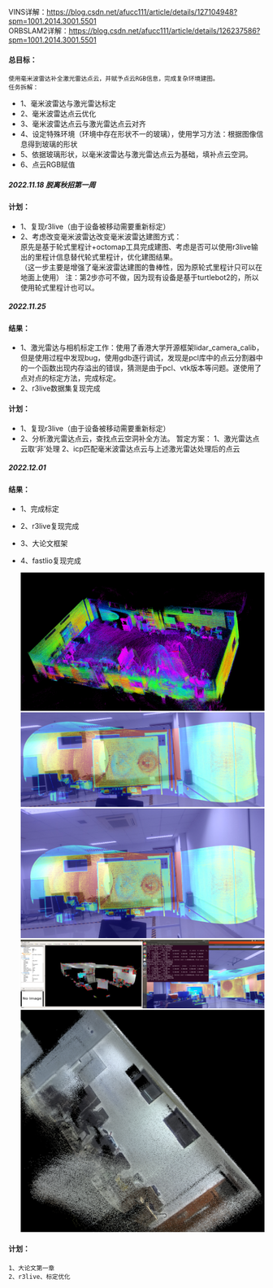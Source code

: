 VINS详解：https://blog.csdn.net/afucc111/article/details/127104948?spm=1001.2014.3001.5501  
ORBSLAM2详解：https://blog.csdn.net/afucc111/article/details/126237586?spm=1001.2014.3001.5501  

#### 总目标：
    使用毫米波雷达补全激光雷达点云，并赋予点云RGB信息，完成复杂环境建图。  
    任务拆解：  
    
- 1、毫米波雷达与激光雷达标定    
- 2、毫米波雷达点云优化
- 3、毫米波雷达点云与激光雷达点云对齐
- 4、设定特殊环境（环境中存在形状不一的玻璃），使用学习方法：根据图像信息得到玻璃的形状
- 5、依据玻璃形状，以毫米波雷达与激光雷达点云为基础，填补点云空洞。
- 6、点云RGB赋值

##### 2022.11.18 脱离秋招第一周        
#### 计划：  

- 1、复现r3live（由于设备被移动需要重新标定）
- 2、考虑改变毫米波雷达改变毫米波雷达建图方式：  
    原先是基于轮式里程计+octomap工具完成建图、考虑是否可以使用r3live输出的里程计信息替代轮式里程计，优化建图结果。  
    （这一步主要是增强了毫米波雷达建图的鲁棒性，因为原轮式里程计只可以在地面上使用）
    注：第2步亦可不做，因为现有设备是基于turtlebot2的，所以使用轮式里程计也可以。
    
##### 2022.11.25  
#### 结果：  

- 1、激光雷达与相机标定工作：使用了香港大学开源框架lidar_camera_calib，但是使用过程中发现bug，使用gdb逐行调试，发现是pcl库中的点云分割器中的一个函数出现内存溢出的错误，猜测是由于pcl、vtk版本等问题。遂使用了点对点的标定方法，完成标定。
- 2、r3live数据集复现完成
    
#### 计划：  

- 1、复现r3live（由于设备被移动需要重新标定）
- 2、分析激光雷达点云，查找点云空洞补全方法。
    暂定方案：
          1、激光雷达点云取‘非’处理
          2、icp匹配毫米波雷达点云与上述激光雷达处理后的点云
          
##### 2022.12.01  
#### 结果：  

- 1、完成标定
- 2、r3live复现完成
- 3、大论文框架
- 4、fastlio复现完成
    
    <div align=center>
    <img width="500" alt="image" src="https://github.com/ZYJ-Group/lcw/blob/153493d5a3e7584b024556e05c7c9e7b130b9a64/lcw/image/1.png">
    <img width="500" alt="image" src="https://github.com/ZYJ-Group/lcw/blob/153493d5a3e7584b024556e05c7c9e7b130b9a64/lcw/image/4.png">
    <img width="500" alt="image" src="https://github.com/ZYJ-Group/lcw/blob/153493d5a3e7584b024556e05c7c9e7b130b9a64/lcw/image/6.png">
    <img width="500" alt="image" src="https://github.com/ZYJ-Group/lcw/blob/153493d5a3e7584b024556e05c7c9e7b130b9a64/lcw/image/7.png">
    <img width="500" alt="image" src="https://github.com/ZYJ-Group/lcw/blob/153493d5a3e7584b024556e05c7c9e7b130b9a64/lcw/image/8.png">
    </div>
    
#### 计划：  

    1、大论文第一章
    2、r3live、标定优化
